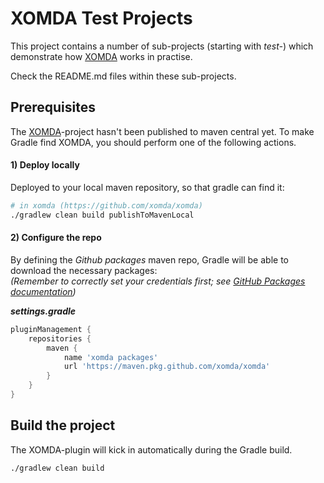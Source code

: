 # XOMDA Test Projects

This project contains a number of sub-projects (starting with _test-_)
which demonstrate how [XOMDA](https://github.com/xomda/xomda) works in practise.

Check the README.md files within these sub-projects.

## Prerequisites

The [XOMDA](https://github.com/xomda/xomda)-project hasn't been published to maven central yet.
To make Gradle find XOMDA, you should perform one of the following actions.

#### 1) Deploy locally

Deployed to your local maven repository, so that gradle can find it:

  ```bash
  # in xomda (https://github.com/xomda/xomda)
  ./gradlew clean build publishToMavenLocal
  ```

#### 2) Configure the repo

By defining the _Github packages_ maven repo,
Gradle will be able to download the necessary packages:  
_(Remember to correctly set your credentials first; see [GitHub Packages documentation](https://docs.github.com/en/packages))_

***settings.gradle***

```groovy
pluginManagement {
	repositories {
		maven {
			name 'xomda packages'
			url 'https://maven.pkg.github.com/xomda/xomda'
		}
	}
}
```

## Build the project

The XOMDA-plugin will kick in automatically during the Gradle build.

```bash
./gradlew clean build
```
